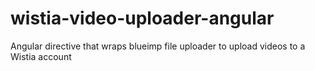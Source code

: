 # wistia-video-uploader-angular
Angular directive that wraps blueimp file uploader to upload videos to a Wistia account
